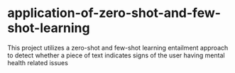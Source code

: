 # application-of-zero-shot-and-few-shot-learning
This project utilizes a zero-shot and few-shot learning entailment approach to detect whether a piece of text indicates signs of the user having mental health related issues
